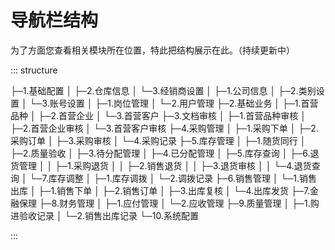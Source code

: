 # 导航栏结构

为了方面您查看相关模块所在位置，特此把结构展示在此。（持续更新中）

::: structure

├─1.基础配置
│  ├─2.仓库信息
│  └─3.经销商设置
│      ├─1.公司信息
│      ├─2.类别设置
│      └─3.账号设置
│          ├─1.岗位管理
│          └─2.用户管理
├─2.基础业务
│  ├─1.首营品种
│  ├─2.首营企业
│  └─3.首营客户
├─3.文档审核
│  ├─1.首营品种审核
│  ├─2.首营企业审核
│  └─3.首营客户审核
├─4.采购管理
│  ├─1.采购下单
│  ├─2.采购订单
│  ├─3.采购审核
│  └─4.采购记录
├─5.库存管理
│  ├─1.随货同行
│  ├─2.质量验收
│  ├─3.待分配管理
│  ├─4.已分配管理
│  ├─5.库存查询
│  ├─6.退货管理
│  │  ├─1.采购退货
│  │  ├─2.销售退货
│  │  ├─3.退货审核
│  │  └─4.退货查询
│  └─7.库存调整
│      ├─1.库存调拨
│      └─2.调拨记录
├─6.销售管理
│  └─1.销售出库
│      ├─1.销售下单
│      ├─2.销售订单
│      ├─3.出库复核
│      └─4.出库发货
├─7.金融保理
├─8.财务管理
│  ├─1.应付管理
│  └─2.应收管理
├─9.质量管理
│  ├─1.购进验收记录
│  └─2.销售出库记录
└─10.系统配置

:::

<!--

```java
public void test{
    String text = "栏目集合";
    List<ManageCatalog> manageCatalogs = JSON.parseArray(text, ManageCatalog.class);mkdirByManageCatalogs(manageCatalogs);
}
/**
 * 根据菜单创建目录
 * @param manageCatalogs
 */
public void mkdirByManageCatalogs(List<ManageCatalog> manageCatalogs) {
    StringBuffer name = null;
    manageCatalogs.forEach(item -> {
        createFile(new StringBuffer("路径"), item);
    });
}

/**
 * 创建目录
 * @param name
 * @param manageCatalog
 * @return
 */
public boolean createFile(StringBuffer name, ManageCatalog manageCatalog) {            name.append("\\").
    append(manageCatalog.getOrderLeven())
    .append(".").append(manageCatalog.getCatalogName());
        // 判断有子集
        if(!CollectionUtils.isEmpty(manageCatalog.getManageCatalogList())){
            manageCatalog.getManageCatalogList().forEach(item -> {
                createFile(new StringBuffer(name),item);
            });
        }
        File file = new File(name.toString());
        return file.mkdirs();
    }
// 用 tree [目录] 生成树
```

-->

